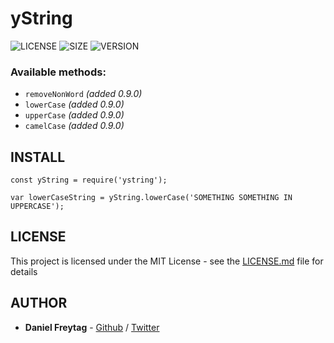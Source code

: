 # yString

![LICENSE](https://img.shields.io/npm/l/ystring.svg)
![SIZE](https://img.shields.io/bundlephobia/min/ystring.svg)
![VERSION](https://img.shields.io/npm/v/ystring.svg)


### Available methods:
- `removeNonWord` _(added 0.9.0)_
- `lowerCase` _(added 0.9.0)_
- `upperCase` _(added 0.9.0)_
- `camelCase` _(added 0.9.0)_

## INSTALL

```
const yString = require('ystring');
```

```
var lowerCaseString = yString.lowerCase('SOMETHING SOMETHING IN UPPERCASE');
```


## LICENSE

This project is licensed under the MIT License - see the [LICENSE.md](LICENSE.md) file for details


## AUTHOR

- **Daniel Freytag** - [Github](https://github.com/FRYTG) / [Twitter](https://twitter.com/FRYTG)
